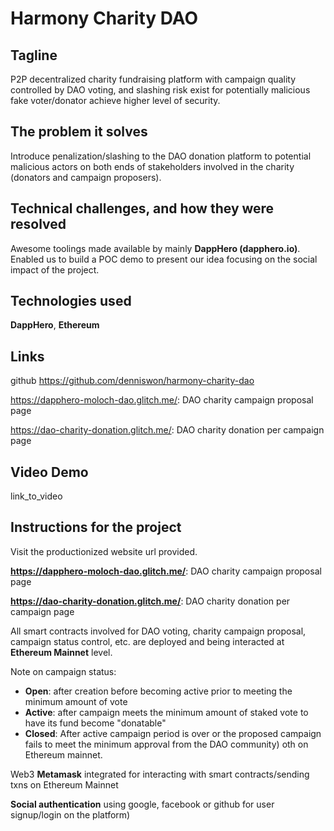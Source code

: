 # Harmony Charity DAO
 
## Tagline

P2P decentralized charity fundraising platform with campaign quality controlled by DAO voting, and slashing risk exist for potentially malicious fake voter/donator achieve higher level of security.
 
## The problem it solves

Introduce penalization/slashing to the DAO donation platform to potential malicious actors on both ends of stakeholders involved in the charity (donators and campaign proposers).
 
## Technical challenges, and how they were resolved
 
Awesome toolings made available by mainly **DappHero (dapphero.io)**. Enabled us to build a POC demo to present our idea focusing on the social impact of the project.
 
## Technologies used
 
**DappHero**, **Ethereum**

## Links
 
github https://github.com/denniswon/harmony-charity-dao

https://dapphero-moloch-dao.glitch.me/: DAO charity campaign proposal page

https://dao-charity-donation.glitch.me/: DAO charity donation per campaign page

## Video Demo

link_to_video

## Instructions for the project

Visit the productionized website url provided.

**https://dapphero-moloch-dao.glitch.me/**: DAO charity campaign proposal page

**https://dao-charity-donation.glitch.me/**: DAO charity donation per campaign page

All smart contracts involved for DAO voting, charity campaign proposal, campaign status control, etc. are deployed and being interacted at **Ethereum Mainnet** level.

Note on campaign status:
- **Open**: after creation before becoming active prior to meeting the minimum amount of vote
- **Active**: after campaign meets the minimum amount of staked vote to have its fund become "donatable"
- **Closed**: After active campaign period is over or the proposed campaign fails to meet the minimum approval from the DAO community) oth on Ethereum mainnet.

Web3 **Metamask** integrated for interacting with smart contracts/sending txns on Ethereum Mainnet

**Social authentication** using google, facebook or github for user signup/login on the platform)

